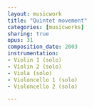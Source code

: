 ```yaml
---
layout: musicwork
title: "Quintet movement"
categories: [musicworks]
sharing: true
opus: 31
composition_date: 2003
instrumentation:
- Violin 1 (solo)
- Violin 2 (solo)
- Viola (solo)
- Violoncello 1 (solo)
- Violoncello 2 (solo)

---
```

